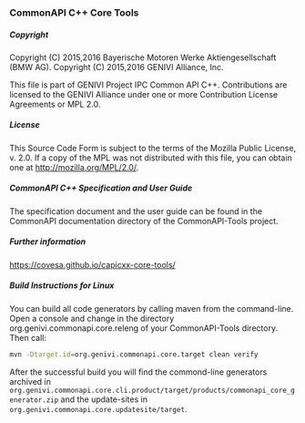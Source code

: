### CommonAPI C++ Core Tools

##### Copyright
Copyright (C) 2015,2016 Bayerische Motoren Werke Aktiengesellschaft (BMW AG).
Copyright (C) 2015,2016 GENIVI Alliance, Inc.

This file is part of GENIVI Project IPC Common API C++.
Contributions are licensed to the GENIVI Alliance under one or more Contribution License Agreements or MPL 2.0.

##### License
This Source Code Form is subject to the terms of the Mozilla Public License, v. 2.0. If a copy of the MPL was not distributed with this file, you can obtain one at http://mozilla.org/MPL/2.0/.

##### CommonAPI C++ Specification and User Guide
The specification document and the user guide can be found in the CommonAPI documentation directory of the CommonAPI-Tools project.

##### Further information
https://covesa.github.io/capicxx-core-tools/

##### Build Instructions for Linux

You can build all code generators by calling maven from the command-line. Open a console and change in the directory org.genivi.commonapi.core.releng of your CommonAPI-Tools directory. Then call:

```bash
mvn -Dtarget.id=org.genivi.commonapi.core.target clean verify
```

After the successful build you will find the commond-line generators archived in `org.genivi.commonapi.core.cli.product/target/products/commonapi_core_generator.zip` and the update-sites in `org.genivi.commonapi.core.updatesite/target`.
